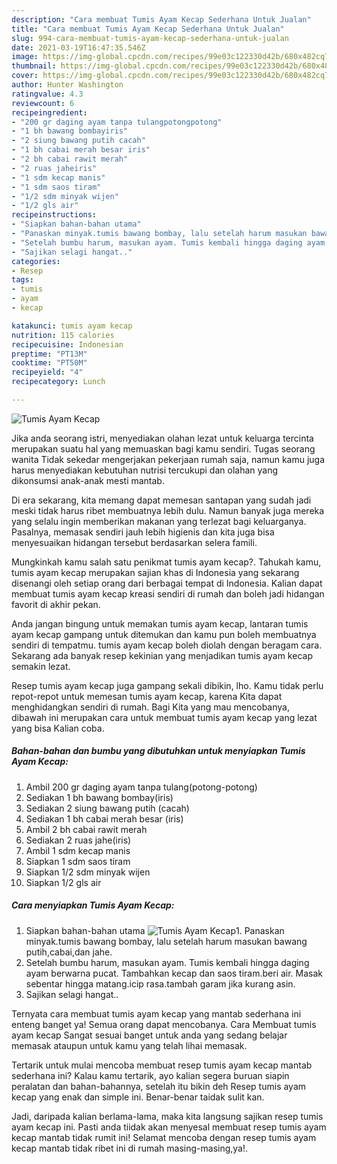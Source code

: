 ```yaml
---
description: "Cara membuat Tumis Ayam Kecap Sederhana Untuk Jualan"
title: "Cara membuat Tumis Ayam Kecap Sederhana Untuk Jualan"
slug: 994-cara-membuat-tumis-ayam-kecap-sederhana-untuk-jualan
date: 2021-03-19T16:47:35.546Z
image: https://img-global.cpcdn.com/recipes/99e03c122330d42b/680x482cq70/tumis-ayam-kecap-foto-resep-utama.jpg
thumbnail: https://img-global.cpcdn.com/recipes/99e03c122330d42b/680x482cq70/tumis-ayam-kecap-foto-resep-utama.jpg
cover: https://img-global.cpcdn.com/recipes/99e03c122330d42b/680x482cq70/tumis-ayam-kecap-foto-resep-utama.jpg
author: Hunter Washington
ratingvalue: 4.3
reviewcount: 6
recipeingredient:
- "200 gr daging ayam tanpa tulangpotongpotong"
- "1 bh bawang bombayiris"
- "2 siung bawang putih cacah"
- "1 bh cabai merah besar iris"
- "2 bh cabai rawit merah"
- "2 ruas jaheiris"
- "1 sdm kecap manis"
- "1 sdm saos tiram"
- "1/2 sdm minyak wijen"
- "1/2 gls air"
recipeinstructions:
- "Siapkan bahan-bahan utama"
- "Panaskan minyak.tumis bawang bombay, lalu setelah harum masukan bawang putih,cabai,dan jahe."
- "Setelah bumbu harum, masukan ayam. Tumis kembali hingga daging ayam berwarna pucat. Tambahkan kecap dan saos tiram.beri air. Masak sebentar hingga matang.icip rasa.tambah garam jika kurang asin."
- "Sajikan selagi hangat.."
categories:
- Resep
tags:
- tumis
- ayam
- kecap

katakunci: tumis ayam kecap 
nutrition: 115 calories
recipecuisine: Indonesian
preptime: "PT13M"
cooktime: "PT50M"
recipeyield: "4"
recipecategory: Lunch

---
```



![Tumis Ayam Kecap](https://img-global.cpcdn.com/recipes/99e03c122330d42b/680x482cq70/tumis-ayam-kecap-foto-resep-utama.jpg)

Jika anda seorang istri, menyediakan olahan lezat untuk keluarga tercinta merupakan suatu hal yang memuaskan bagi kamu sendiri. Tugas seorang  wanita Tidak sekedar mengerjakan pekerjaan rumah saja, namun kamu juga harus menyediakan kebutuhan nutrisi tercukupi dan olahan yang dikonsumsi anak-anak mesti mantab.

Di era  sekarang, kita memang dapat memesan santapan yang sudah jadi meski tidak harus ribet membuatnya lebih dulu. Namun banyak juga mereka yang selalu ingin memberikan makanan yang terlezat bagi keluarganya. Pasalnya, memasak sendiri jauh lebih higienis dan kita juga bisa menyesuaikan hidangan tersebut berdasarkan selera famili. 



Mungkinkah kamu salah satu penikmat tumis ayam kecap?. Tahukah kamu, tumis ayam kecap merupakan sajian khas di Indonesia yang sekarang disenangi oleh setiap orang dari berbagai tempat di Indonesia. Kalian dapat membuat tumis ayam kecap kreasi sendiri di rumah dan boleh jadi hidangan favorit di akhir pekan.

Anda jangan bingung untuk memakan tumis ayam kecap, lantaran tumis ayam kecap gampang untuk ditemukan dan kamu pun boleh membuatnya sendiri di tempatmu. tumis ayam kecap boleh diolah dengan beragam cara. Sekarang ada banyak resep kekinian yang menjadikan tumis ayam kecap semakin lezat.

Resep tumis ayam kecap juga gampang sekali dibikin, lho. Kamu tidak perlu repot-repot untuk memesan tumis ayam kecap, karena Kita dapat menghidangkan sendiri di rumah. Bagi Kita yang mau mencobanya, dibawah ini merupakan cara untuk membuat tumis ayam kecap yang lezat yang bisa Kalian coba.

<!--inarticleads1-->

##### Bahan-bahan dan bumbu yang dibutuhkan untuk menyiapkan Tumis Ayam Kecap:

1. Ambil 200 gr daging ayam tanpa tulang(potong-potong)
1. Sediakan 1 bh bawang bombay(iris)
1. Sediakan 2 siung bawang putih (cacah)
1. Sediakan 1 bh cabai merah besar (iris)
1. Ambil 2 bh cabai rawit merah
1. Sediakan 2 ruas jahe(iris)
1. Ambil 1 sdm kecap manis
1. Siapkan 1 sdm saos tiram
1. Siapkan 1/2 sdm minyak wijen
1. Siapkan 1/2 gls air




<!--inarticleads2-->

##### Cara menyiapkan Tumis Ayam Kecap:

1. Siapkan bahan-bahan utama
<img src="https://img-global.cpcdn.com/steps/f60b2e8da228d0db/160x128cq70/tumis-ayam-kecap-langkah-memasak-1-foto.jpg" alt="Tumis Ayam Kecap">1. Panaskan minyak.tumis bawang bombay, lalu setelah harum masukan bawang putih,cabai,dan jahe.
1. Setelah bumbu harum, masukan ayam. Tumis kembali hingga daging ayam berwarna pucat. Tambahkan kecap dan saos tiram.beri air. Masak sebentar hingga matang.icip rasa.tambah garam jika kurang asin.
1. Sajikan selagi hangat..




Ternyata cara membuat tumis ayam kecap yang mantab sederhana ini enteng banget ya! Semua orang dapat mencobanya. Cara Membuat tumis ayam kecap Sangat sesuai banget untuk anda yang sedang belajar memasak ataupun untuk kamu yang telah lihai memasak.

Tertarik untuk mulai mencoba membuat resep tumis ayam kecap mantab sederhana ini? Kalau kamu tertarik, ayo kalian segera buruan siapin peralatan dan bahan-bahannya, setelah itu bikin deh Resep tumis ayam kecap yang enak dan simple ini. Benar-benar taidak sulit kan. 

Jadi, daripada kalian berlama-lama, maka kita langsung sajikan resep tumis ayam kecap ini. Pasti anda tiidak akan menyesal membuat resep tumis ayam kecap mantab tidak rumit ini! Selamat mencoba dengan resep tumis ayam kecap mantab tidak ribet ini di rumah masing-masing,ya!.

